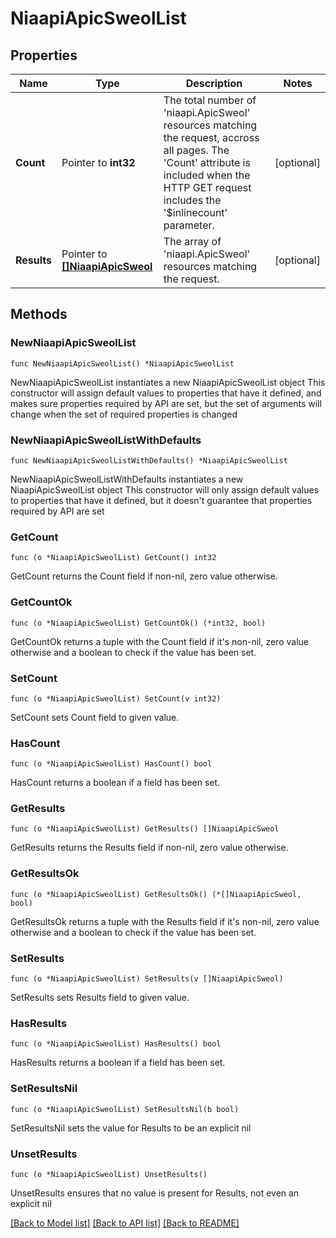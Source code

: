 # NiaapiApicSweolList

## Properties

Name | Type | Description | Notes
------------ | ------------- | ------------- | -------------
**Count** | Pointer to **int32** | The total number of &#39;niaapi.ApicSweol&#39; resources matching the request, accross all pages. The &#39;Count&#39; attribute is included when the HTTP GET request includes the &#39;$inlinecount&#39; parameter. | [optional] 
**Results** | Pointer to [**[]NiaapiApicSweol**](niaapi.ApicSweol.md) | The array of &#39;niaapi.ApicSweol&#39; resources matching the request. | [optional] 

## Methods

### NewNiaapiApicSweolList

`func NewNiaapiApicSweolList() *NiaapiApicSweolList`

NewNiaapiApicSweolList instantiates a new NiaapiApicSweolList object
This constructor will assign default values to properties that have it defined,
and makes sure properties required by API are set, but the set of arguments
will change when the set of required properties is changed

### NewNiaapiApicSweolListWithDefaults

`func NewNiaapiApicSweolListWithDefaults() *NiaapiApicSweolList`

NewNiaapiApicSweolListWithDefaults instantiates a new NiaapiApicSweolList object
This constructor will only assign default values to properties that have it defined,
but it doesn't guarantee that properties required by API are set

### GetCount

`func (o *NiaapiApicSweolList) GetCount() int32`

GetCount returns the Count field if non-nil, zero value otherwise.

### GetCountOk

`func (o *NiaapiApicSweolList) GetCountOk() (*int32, bool)`

GetCountOk returns a tuple with the Count field if it's non-nil, zero value otherwise
and a boolean to check if the value has been set.

### SetCount

`func (o *NiaapiApicSweolList) SetCount(v int32)`

SetCount sets Count field to given value.

### HasCount

`func (o *NiaapiApicSweolList) HasCount() bool`

HasCount returns a boolean if a field has been set.

### GetResults

`func (o *NiaapiApicSweolList) GetResults() []NiaapiApicSweol`

GetResults returns the Results field if non-nil, zero value otherwise.

### GetResultsOk

`func (o *NiaapiApicSweolList) GetResultsOk() (*[]NiaapiApicSweol, bool)`

GetResultsOk returns a tuple with the Results field if it's non-nil, zero value otherwise
and a boolean to check if the value has been set.

### SetResults

`func (o *NiaapiApicSweolList) SetResults(v []NiaapiApicSweol)`

SetResults sets Results field to given value.

### HasResults

`func (o *NiaapiApicSweolList) HasResults() bool`

HasResults returns a boolean if a field has been set.

### SetResultsNil

`func (o *NiaapiApicSweolList) SetResultsNil(b bool)`

 SetResultsNil sets the value for Results to be an explicit nil

### UnsetResults
`func (o *NiaapiApicSweolList) UnsetResults()`

UnsetResults ensures that no value is present for Results, not even an explicit nil

[[Back to Model list]](../README.md#documentation-for-models) [[Back to API list]](../README.md#documentation-for-api-endpoints) [[Back to README]](../README.md)


